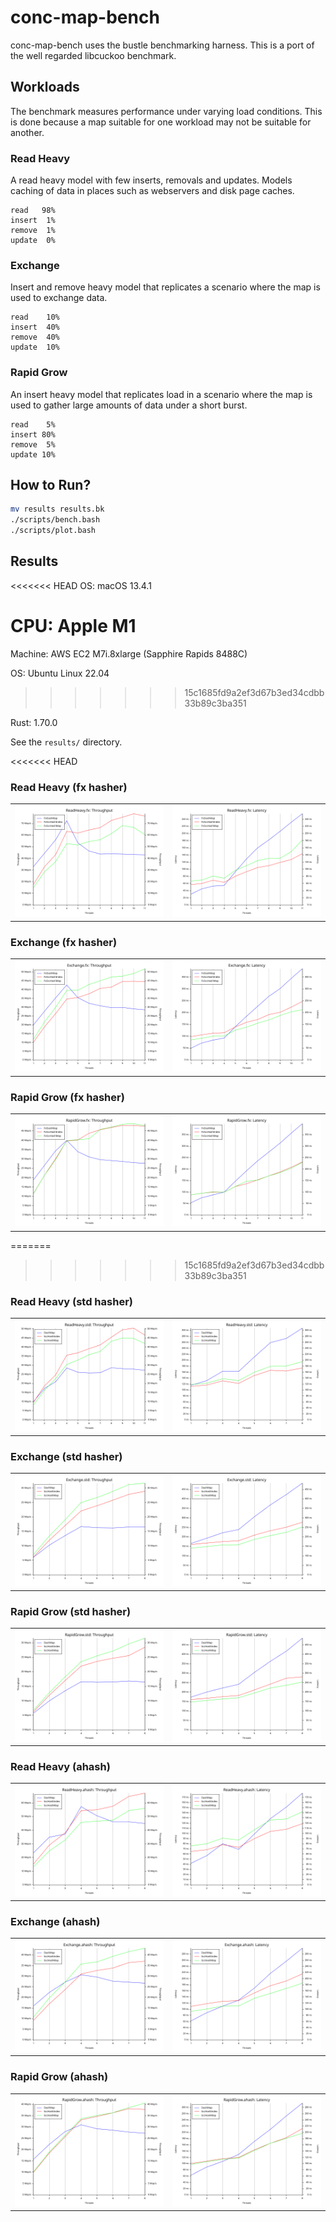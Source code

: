 # conc-map-bench

conc-map-bench uses the bustle benchmarking harness. This is a port of the well regarded libcuckoo benchmark.

## Workloads

The benchmark measures performance under varying load conditions. This is done
because a map suitable for one workload may not be suitable for another.

### Read Heavy

A read heavy model with few inserts, removals and updates. Models caching of data in places such as webservers and disk page caches.
```
read   98%
insert  1%
remove  1%
update  0%
```

### Exchange

Insert and remove heavy model that replicates a scenario where the map is used to exchange data.
```
read    10%
insert  40%
remove  40%
update  10%
```

### Rapid Grow

An insert heavy model that replicates load in a scenario where the map is used to gather large amounts of data under a short burst.
```
read    5%
insert 80%
remove  5%
update 10%
```

## How to Run?

```sh
mv results results.bk
./scripts/bench.bash
./scripts/plot.bash
```

## Results

<<<<<<< HEAD
OS: macOS 13.4.1

CPU: Apple M1
=======
Machine: AWS EC2 M7i.8xlarge (Sapphire Rapids 8488C)

OS: Ubuntu Linux 22.04
>>>>>>> 15c1685fd9a2ef3d67b3ed34cdbb33b89c3ba351

Rust: 1.70.0

See the `results/` directory.

<<<<<<< HEAD
### Read Heavy (fx hasher)
| | |
:-------------------------:|:-------------------------:
![](results/ReadHeavy.fx.throughput.svg) | ![](results/ReadHeavy.fx.latency.svg)

### Exchange (fx hasher)
| | |
:-------------------------:|:-------------------------:
![](results/Exchange.fx.throughput.svg) | ![](results/Exchange.fx.latency.svg)

### Rapid Grow (fx hasher)
| | |
:-------------------------:|:-------------------------:
![](results/RapidGrow.fx.throughput.svg) | ![](results/RapidGrow.fx.latency.svg)

=======
>>>>>>> 15c1685fd9a2ef3d67b3ed34cdbb33b89c3ba351
### Read Heavy (std hasher)
| | |
:-------------------------:|:-------------------------:
![](results/ReadHeavy.std.throughput.svg) | ![](results/ReadHeavy.std.latency.svg)

### Exchange (std hasher)
| | |
:-------------------------:|:-------------------------:
![](results/Exchange.std.throughput.svg) | ![](results/Exchange.std.latency.svg)

### Rapid Grow (std hasher)
| | |
:-------------------------:|:-------------------------:
![](results/RapidGrow.std.throughput.svg) | ![](results/RapidGrow.std.latency.svg)

### Read Heavy (ahash)
| | |
:-------------------------:|:-------------------------:
![](results/ReadHeavy.ahash.throughput.svg) | ![](results/ReadHeavy.ahash.latency.svg)

### Exchange (ahash)
| | |
:-------------------------:|:-------------------------:
![](results/Exchange.ahash.throughput.svg) | ![](results/Exchange.ahash.latency.svg)

### Rapid Grow (ahash)
| | |
:-------------------------:|:-------------------------:
![](results/RapidGrow.ahash.throughput.svg) | ![](results/RapidGrow.ahash.latency.svg)
